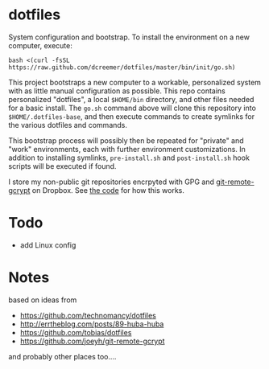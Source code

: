 dotfiles
========

System configuration and bootstrap. To install the environment on a new computer, execute:

```
bash <(curl -fsSL https://raw.github.com/dcreemer/dotfiles/master/bin/init/go.sh)
```

This project bootstraps a new computer to a workable, personalized system
with as little manual configuration as possible. This repo contains
personalized "dotfiles", a local ```$HOME/bin``` directory, and other files
needed for a basic install. The ```go.sh``` command above will clone this
repository into ```$HOME/.dotfiles-base```, and then execute commands to
create symlinks for the various dotfiles and commands.

This bootstrap process will possibly then be repeated for "private" and
"work" environments, each with further environment customizations. In
addition to installing symlinks, ```pre-install.sh``` and
```post-install.sh``` hook scripts will be executed if found.

I store my non-public git repositories encrpyted with GPG and
[git-remote-gcrypt](https://github.com/joeyh/git-remote-gcrypt) on Dropbox. See [the code](https://github.com/dcreemer/dotfiles/blob/master/bin/init/go.sh#L47) for how this works.

Todo
====
- add Linux config

Notes
=====
based on ideas from

- https://github.com/technomancy/dotfiles
- http://errtheblog.com/posts/89-huba-huba
- https://github.com/tobias/dotfiles
- https://github.com/joeyh/git-remote-gcrypt

and probably other places too....
